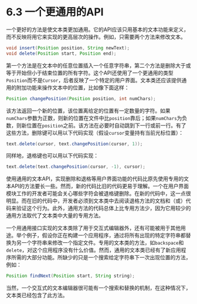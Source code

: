 # 6.3 一个更通用的API

一个更好的方法是使文本类更加通用。它的API应该只用基本的文本功能来定义，而不反映将用它来实现的更高层次的操作。例如，只需要两个方法来修改文本。

```java
void insert(Position position, String newText); 
void delete(Position start, Position end);
```

第一个方法是在文本中的任意位置插入一个任意字符串，第二个方法是删除大于或等于开始但小于结束位置的所有字符。这个API还使用了一个更通用的类型`Position`而不是`Cursor`，后者反映了一个特定的用户界面。文本类还应该提供通用的附加功能来操作文本中的位置，比如像下面这样：

```java
Position changePosition(Position position, int numChars);
```

该方法返回一个新的位置，该位置离给定的位置有一定数量的字符。如果`numChars`参数为正数，则新的位置在文件中比`position`靠后；如果`numChars`为负数，则新位置在`position`之前。该方法在必要时自动跳到下一行或前一行。有了这些方法，删除键可以用以下代码实现（假设`cursor`变量持有当前光标位置）：

```java
text.delete(cursor, text.changePosition(cursor, 1));
```

同样地，退格键也可以用以下代码实现：

```java
text.delete(text.changePosition(cursor, -1), cursor);
```

使用通用的文本API，实现删除和退格等用户界面功能的代码比原先使用专用的文本API的方法要长一些。然而，新的代码比旧的代码更易于理解。一个在用户界面模块工作的开发者可能会关心哪些字符会被退格键删除。在新的代码中，这一点很明显。而在旧的代码中，开发者必须到文本类中去阅读退格方法的文档和（或）代码来验证这个行为。此外，通用方法的代码总体上比专用方法少，因为它用较少的通用方法取代了文本类中大量的专用方法。

一个用通用接口实现的文本类除了用于交互式编辑器外，还有可能被用于其他用途。举个例子，假设你正在构建一个应用程序，通过将所有出现的特定字符串都替换为另一个字符串来修改一个指定文件。专用的文本类的方法，如`backspace`和`delete`，对这个应用程序没有什么价值。然而，通用的文本类已经有了新应用程序所需的大部分功能。所缺少的只是一个搜索给定字符串下一次出现位置的方法，例如：

```java
Position findNext(Position start, String string);
```

当然，一个交互式的文本编辑器很可能有一个搜索和替换的机制，在这种情况下，文本类已经包含了此方法。
